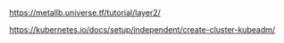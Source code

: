 https://metallb.universe.tf/tutorial/layer2/

https://kubernetes.io/docs/setup/independent/create-cluster-kubeadm/
